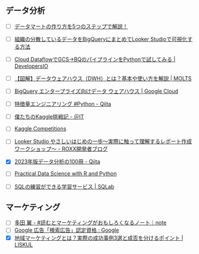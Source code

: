 ## データ分析

- [ ] [データマートの作り方を5つのステップで解説！](https://www.dsk-cloud.com/blog/how-to-male-data-mart-5-steps)
- [ ] [組織の分散しているデータをBigQueryにまとめてLooker Studioで可視化する方法](https://zenn.dev/minedia/articles/c3b8809006d6fb)
- [ ] [Cloud DataflowでGCS→BQのパイプラインをPythonで試してみる | DevelopersIO](https://dev.classmethod.jp/articles/cloud-dataflow_gcs2bq_python/)
- [ ] [【図解】データウェアハウス（DWH）とは？基本や使い方を解説 | MOLTS](https://moltsinc.co.jp/data-strategy/9804/)
- [ ] [BigQuery エンタープライズ向けデータ ウェアハウス  |  Google Cloud](https://cloud.google.com/bigquery?hl=ja)
- [ ] [特徴量エンジニアリング #Python - Qiita](https://qiita.com/tk-tatsuro/items/f27c012e0cb95a5f51d2)
- [ ] [僕たちのKaggle挑戦記 - ＠IT](https://atmarkit.itmedia.co.jp/ait/subtop/features/di/kagglechallenge_index.html)
- [ ] [Kaggle Competitions](https://www.kaggle.com/competitions?listOption=active&hostSegmentIdFilter=5)
- [ ] [Looker Studio やさしいはじめの一歩〜実際に触って理解するレポート作成ワークショップ〜 - ROXX開発者ブログ](https://techblog.roxx.co.jp/entry/2023/11/27/204412)
- [x] [2023年版データ分析の100冊 - Qiita](https://qiita.com/aokikenichi/items/29165f719d6e5631d7d0)

- [ ] [Practical Data Science with R and Python](https://uribo.github.io/practical-ds/intro)
- [ ] [SQLの練習ができる学習サービス | SQLab](https://sqlab.net/)

## マーケティング

- [ ] [多田 翼 - #読むとマーケティングがおもしろくなるノート｜note](https://note.com/tsubasatada/)
- [ ] [Google 広告「検索広告」認定資格 : Google](https://skillshop.exceedlms.com/student/path/18151-google?sid=2744ede7-59b2-4abe-ba53-16c7b264b311&sid_i=3)
- [x] [地域マーケティングとは？実際の成功事例3選と成否を分けるポイント | LISKUL](https://liskul.com/regional-marketing-127766)
